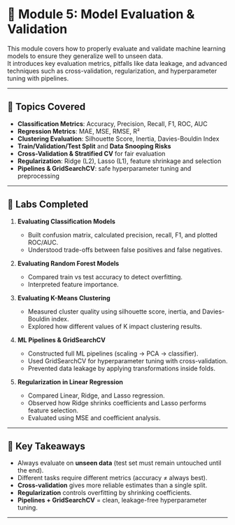 # 📘 Module 5: Model Evaluation & Validation  

This module covers how to properly evaluate and validate machine learning models to ensure they generalize well to unseen data.  
It introduces key evaluation metrics, pitfalls like data leakage, and advanced techniques such as cross-validation, regularization, and hyperparameter tuning with pipelines.  

---

## 📂 Topics Covered  
- **Classification Metrics**: Accuracy, Precision, Recall, F1, ROC, AUC  
- **Regression Metrics**: MAE, MSE, RMSE, R²  
- **Clustering Evaluation**: Silhouette Score, Inertia, Davies-Bouldin Index  
- **Train/Validation/Test Split** and **Data Snooping Risks**  
- **Cross-Validation & Stratified CV** for fair evaluation  
- **Regularization**: Ridge (L2), Lasso (L1), feature shrinkage and selection  
- **Pipelines & GridSearchCV**: safe hyperparameter tuning and preprocessing  

---

## 🧪 Labs Completed  
1. **Evaluating Classification Models**  
   - Built confusion matrix, calculated precision, recall, F1, and plotted ROC/AUC.  
   - Understood trade-offs between false positives and false negatives.  

2. **Evaluating Random Forest Models**  
   - Compared train vs test accuracy to detect overfitting.  
   - Interpreted feature importance.  

3. **Evaluating K-Means Clustering**  
   - Measured cluster quality using silhouette score, inertia, and Davies-Bouldin index.  
   - Explored how different values of K impact clustering results.  

4. **ML Pipelines & GridSearchCV**  
   - Constructed full ML pipelines (scaling → PCA → classifier).  
   - Used GridSearchCV for hyperparameter tuning with cross-validation.  
   - Prevented data leakage by applying transformations inside folds.  

5. **Regularization in Linear Regression**  
   - Compared Linear, Ridge, and Lasso regression.  
   - Observed how Ridge shrinks coefficients and Lasso performs feature selection.  
   - Evaluated using MSE and coefficient analysis.  

---

## 🔑 Key Takeaways  
- Always evaluate on **unseen data** (test set must remain untouched until the end).  
- Different tasks require different metrics (accuracy ≠ always best).  
- **Cross-validation** gives more reliable estimates than a single split.  
- **Regularization** controls overfitting by shrinking coefficients.  
- **Pipelines + GridSearchCV** = clean, leakage-free hyperparameter tuning.  

---